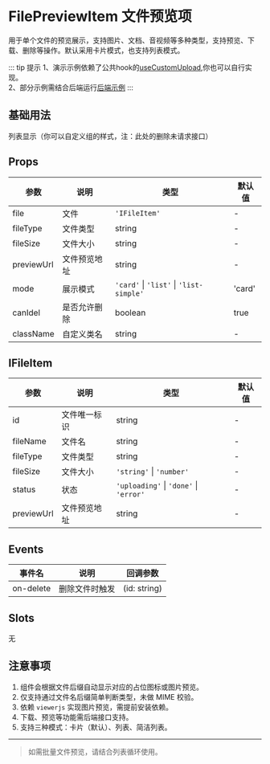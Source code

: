 # FilePreviewItem 文件预览项

用于单个文件的预览展示，支持图片、文档、音视频等多种类型，支持预览、下载、删除等操作。默认采用卡片模式，也支持列表模式。

::: tip 提示
1、演示示例依赖了公共hook的[useCustomUpload](/components/useCustomUpload/index),你也可以自行实现。<br>
2、部分示例需结合后端运行[后端示例](https://gitee.com/ykxstore/speed-apis)
:::

<script setup>
    import Basic from './Basic.vue'
</script>

## 基础用法

列表显示（你可以自定义组的样式，注：此处的删除未请求接口）

<Basic/>

## Props

| 参数       | 说明         | 类型                              | 默认值 |
| ---------- | ------------ | --------------------------------- | ------ |
| file       | 文件         | `'IFileItem'`                         | -      |
| fileType   | 文件类型     | string                            | -      |
| fileSize   | 文件大小     | string                            | -      |
| previewUrl | 文件预览地址 | string                            | -      |
| mode       | 展示模式     | `'card'` \| `'list'` \| `'list-simple'` | 'card' |
| canIdel    | 是否允许删除 | boolean                           | true   |
| className  | 自定义类名   | string                            | -      |

## IFileItem

| 参数       | 说明         | 类型   | 默认值 |
| ---------- | ------------ | ------ | ------ |
| id         | 文件唯一标识 | string | -      |
| fileName   | 文件名       | string | -      |
| fileType   | 文件类型     | string | -      |
| fileSize   | 文件大小     | `'string'` \| `'number'` | -      |
| status   | 状态     | `'uploading'` \| `'done'` \| `'error'` | -      |
| previewUrl | 文件预览地址 | string | -      |

## Events

| 事件名    | 说明           | 回调参数     |
| --------- | -------------- | ------------ |
| on-delete | 删除文件时触发 | (id: string) |

## Slots

无

## 注意事项

1. 组件会根据文件后缀自动显示对应的占位图标或图片预览。
2. 仅支持通过文件名后缀简单判断类型，未做 MIME 校验。
3. 依赖 `viewerjs` 实现图片预览，需提前安装依赖。
4. 下载、预览等功能需后端接口支持。
5. 支持三种模式：卡片（默认）、列表、简洁列表。

---

> 如需批量文件预览，请结合列表循环使用。
